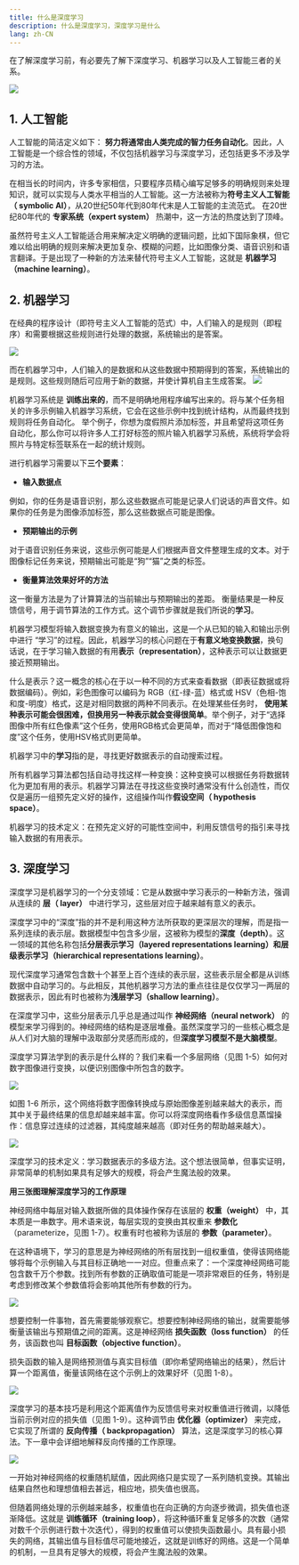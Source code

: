 ```yaml
---
title: 什么是深度学习
description: 什么是深度学习，深度学习是什么
lang: zh-CN
---
```


在了解深度学习前，有必要先了解下深度学习、机器学习以及人工智能三者的关系。

<img src="/img/deeplearning/1-1.png" style="zoom:100%;" />

## 1. 人工智能
人工智能的简洁定义如下： **努力将通常由人类完成的智力任务自动化**。因此，人工智能是一个综合性的领域，不仅包括机器学习与深度学习，还包括更多不涉及学习的方法。

在相当长的时间内，许多专家相信，只要程序员精心编写足够多的明确规则来处理知识，就可以实现与人类水平相当的人工智能。这一方法被称为**符号主义人工智能（ symbolic AI）**，从20世纪50年代到80年代末是人工智能的主流范式。 在20世纪80年代的 **专家系统（expert system）** 热潮中，这一方法的热度达到了顶峰。

虽然符号主义人工智能适合用来解决定义明确的逻辑问题，比如下国际象棋，但它难以给出明确的规则来解决更加复杂、模糊的问题，比如图像分类、语音识别和语言翻译。于是出现了一种新的方法来替代符号主义人工智能，这就是 **机器学习（machine learning）**。

## 2. 机器学习
在经典的程序设计（即符号主义人工智能的范式）中，人们输入的是规则（即程序）和需要根据这些规则进行处理的数据，系统输出的是答案。

<img src="/img/deeplearning/1-2.png" style="zoom:100%;" />


而在机器学习中，人们输入的是数据和从这些数据中预期得到的答案，系统输出的是规则。这些规则随后可应用于新的数据，并使计算机自主生成答案。
<img src="/img/deeplearning/1-3.png" style="zoom:100%;" />

机器学习系统是 **训练出来的**，而不是明确地用程序编写出来的。将与某个任务相关的许多示例输入机器学习系统，它会在这些示例中找到统计结构，从而最终找到规则将任务自动化。 举个例子，你想为度假照片添加标签，并且希望将这项任务自动化，那么你可以将许多人工打好标签的照片输入机器学习系统，系统将学会将照片与特定标签联系在一起的统计规则。

进行机器学习需要以下**三个要素**：
- **输入数据点**

例如，你的任务是语音识别，那么这些数据点可能是记录人们说话的声音文件。如果你的任务是为图像添加标签，那么这些数据点可能是图像。

- **预期输出的示例**

对于语音识别任务来说，这些示例可能是人们根据声音文件整理生成的文本。对于图像标记任务来说，预期输出可能是“狗”“猫”之类的标签。

- **衡量算法效果好坏的方法**

这一衡量方法是为了计算算法的当前输出与预期输出的差距。 衡量结果是一种反馈信号，用于调节算法的工作方式。这个调节步骤就是我们所说的**学习**。


机器学习模型将输入数据变换为有意义的输出，这是一个从已知的输入和输出示例中进行
“学习”的过程。因此，机器学习的核心问题在于**有意义地变换数据**，换句话说，在于学习输入数据的有用**表示（representation）**，这种表示可以让数据更接近预期输出。

什么是表示？这一概念的核心在于以一种不同的方式来查看数据（即表征数据或将数据编码）。例如，彩色图像可以编码为 RGB（红-绿-蓝）格式或 HSV（色相-饱和度-明度）格式，这是对相同数据的两种不同表示。在处理某些任务时， **使用某种表示可能会很困难，但换用另一种表示就会变得很简单**。举个例子，对于“选择图像中所有红色像素”这个任务，使用RGB格式会更简单，而对于“降低图像饱和度”这个任务，使用HSV格式则更简单。

机器学习中的**学习**指的是，寻找更好数据表示的自动搜索过程。

所有机器学习算法都包括自动寻找这样一种变换：这种变换可以根据任务将数据转化为更加有用的表示。机器学习算法在寻找这些变换时通常没有什么创造性，而仅仅是遍历一组预先定义好的操作，这组操作叫作**假设空间（ hypothesis space）**。

机器学习的技术定义：在预先定义好的可能性空间中，利用反馈信号的指引来寻找输入数据的有用表示。

## 3. 深度学习
深度学习是机器学习的一个分支领域：它是从数据中学习表示的一种新方法，强调从连续的 **层（ layer）** 中进行学习，这些层对应于越来越有意义的表示。

深度学习中的“深度”指的并不是利用这种方法所获取的更深层次的理解，而是指一系列连续的表示层。数据模型中包含多少层，这被称为模型的**深度（depth）**。这一领域的其他名称包括**分层表示学习（layered
representations learning）**和**层级表示学习（hierarchical representations learning）**。

现代深度学习通常包含数十个甚至上百个连续的表示层，这些表示层全都是从训练数据中自动学习的。与此相反，其他机器学习方法的重点往往是仅仅学习一两层的数据表示，因此有时也被称为**浅层学习（shallow learning）**。

在深度学习中，这些分层表示几乎总是通过叫作 **神经网络（neural network）** 的模型来学习得到的。神经网络的结构是逐层堆叠。虽然深度学习的一些核心概念是从人们对大脑的理解中汲取部分灵感而形成的，但**深度学习模型不是大脑模型**。

深度学习算法学到的表示是什么样的？我们来看一个多层网络（见图 1-5）如何对数字图像进行变换，以便识别图像中所包含的数字。

<img src="/img/deeplearning/1-5.png" style="zoom:100%;" />

如图 1-6 所示，这个网络将数字图像转换成与原始图像差别越来越大的表示，而其中关于最终结果的信息却越来越丰富。你可以将深度网络看作多级信息蒸馏操作：信息穿过连续的过滤器，其纯度越来越高（即对任务的帮助越来越大）。

<img src="/img/deeplearning/1-6.png" style="zoom:100%;" />

深度学习的技术定义：学习数据表示的多级方法。这个想法很简单，但事实证明，非常简单的机制如果具有足够大的规模，将会产生魔法般的效果。

**用三张图理解深度学习的工作原理**

神经网络中每层对输入数据所做的具体操作保存在该层的 **权重（weight）** 中，其本质是一串数字。用术语来说，每层实现的变换由其权重来 **参数化**（parameterize，见图 1-7）。权重有时也被称为该层的 **参数（parameter）**。

在这种语境下，学习的意思是为神经网络的所有层找到一组权重值，使得该网络能够将每个示例输入与其目标正确地一一对应。但重点来了：一个深度神经网络可能包含数千万个参数。找到所有参数的正确取值可能是一项非常艰巨的任务，特别是考虑到修改某个参数值将会影响其他所有参数的行为。

<img src="/img/deeplearning/1-7.png" style="zoom:100%;" />

想要控制一件事物，首先需要能够观察它。想要控制神经网络的输出，就需要能够衡量该输出与预期值之间的距离。这是神经网络 **损失函数（loss function）** 的任务，该函数也叫 **目标函数（objective function）**。

损失函数的输入是网络预测值与真实目标值（即你希望网络输出的结果），然后计算一个距离值，衡量该网络在这个示例上的效果好坏（见图 1-8）。

<img src="/img/deeplearning/1-8.png" style="zoom:100%;" />

深度学习的基本技巧是利用这个距离值作为反馈信号来对权重值进行微调，以降低当前示例对应的损失值（见图 1-9）。这种调节由 **优化器（optimizer）** 来完成，它实现了所谓的 **反向传播（ backpropagation）** 算法，这是深度学习的核心算法。下一章中会详细地解释反向传播的工作原理。

<img src="/img/deeplearning/1-9.png" style="zoom:100%;" />

一开始对神经网络的权重随机赋值，因此网络只是实现了一系列随机变换。其输出结果自然也和理想值相去甚远，相应地，损失值也很高。

但随着网络处理的示例越来越多，权重值也在向正确的方向逐步微调，损失值也逐渐降低。这就是 **训练循环（training loop）**，将这种循环重复足够多的次数（通常对数千个示例进行数十次迭代），得到的权重值可以使损失函数最小。具有最小损失的网络，其输出值与目标值尽可能地接近，这就是训练好的网络。这是一个简单的机制，一旦具有足够大的规模，将会产生魔法般的效果。